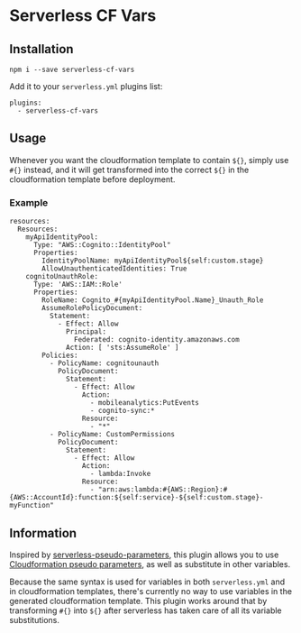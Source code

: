 # Serverless CF Vars

## Installation

```
npm i --save serverless-cf-vars
```

Add it to your `serverless.yml` plugins list:

```
plugins:
  - serverless-cf-vars
```

## Usage

Whenever you want the cloudformation template to contain `${}`, simply use `#{}` instead, and it will get transformed into the correct `${}` in the cloudformation template before deployment.

### Example

```
resources:
  Resources:
    myApiIdentityPool:
      Type: "AWS::Cognito::IdentityPool"
      Properties:
        IdentityPoolName: myApiIdentityPool${self:custom.stage}
        AllowUnauthenticatedIdentities: True
    cognitoUnauthRole:
      Type: 'AWS::IAM::Role'
      Properties:
        RoleName: Cognito_#{myApiIdentityPool.Name}_Unauth_Role
        AssumeRolePolicyDocument:
          Statement:
            - Effect: Allow
              Principal:
                Federated: cognito-identity.amazonaws.com
              Action: [ 'sts:AssumeRole' ]
        Policies:
          - PolicyName: cognitounauth
            PolicyDocument:
              Statement:
                - Effect: Allow
                  Action:
                    - mobileanalytics:PutEvents
                    - cognito-sync:*
                  Resource:
                    - "*"
          - PolicyName: CustomPermissions
            PolicyDocument:
              Statement:
                - Effect: Allow
                  Action:
                    - lambda:Invoke
                  Resource:
                    - "arn:aws:lambda:#{AWS::Region}:#{AWS::AccountId}:function:${self:service}-${self:custom.stage}-myFunction"
```

## Information

Inspired by [serverless-pseudo-parameters](https://www.npmjs.com/package/serverless-pseudo-parameters), this plugin allows you to use [Cloudformation pseudo parameters](https://docs.aws.amazon.com/AWSCloudFormation/latest/UserGuide/pseudo-parameter-reference.html), as well as substitute in other variables.

Because the same syntax is used for variables in both `serverless.yml` and in cloudformation templates, there's currently no way to use variables in the generated cloudformation template. This plugin works around that by transforming `#{}` into `${}` after serverless has taken care of all its variable substitutions.


